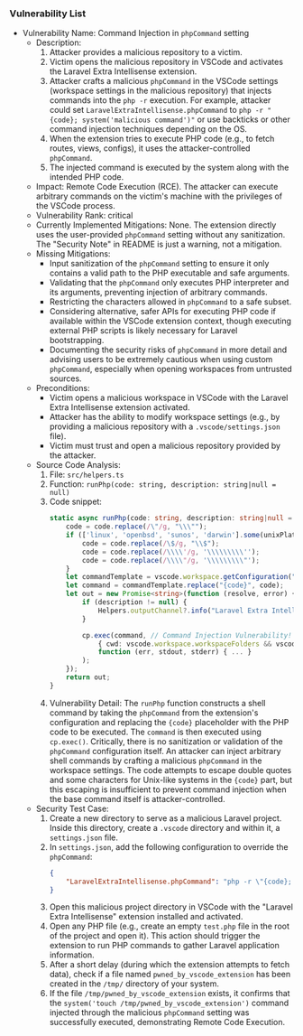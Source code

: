 ### Vulnerability List

* Vulnerability Name: Command Injection in `phpCommand` setting
  * Description:
    1. Attacker provides a malicious repository to a victim.
    2. Victim opens the malicious repository in VSCode and activates the Laravel Extra Intellisense extension.
    3. Attacker crafts a malicious `phpCommand` in the VSCode settings (workspace settings in the malicious repository) that injects commands into the `php -r` execution. For example, attacker could set `LaravelExtraIntellisense.phpCommand` to `php -r "{code}; system('malicious command')"` or use backticks or other command injection techniques depending on the OS.
    4. When the extension tries to execute PHP code (e.g., to fetch routes, views, configs), it uses the attacker-controlled `phpCommand`.
    5. The injected command is executed by the system along with the intended PHP code.
  * Impact:
    Remote Code Execution (RCE). The attacker can execute arbitrary commands on the victim's machine with the privileges of the VSCode process.
  * Vulnerability Rank: critical
  * Currently Implemented Mitigations:
    None. The extension directly uses the user-provided `phpCommand` setting without any sanitization. The "Security Note" in README is just a warning, not a mitigation.
  * Missing Mitigations:
    - Input sanitization of the `phpCommand` setting to ensure it only contains a valid path to the PHP executable and safe arguments.
    - Validating that the `phpCommand` only executes PHP interpreter and its arguments, preventing injection of arbitrary commands.
    - Restricting the characters allowed in `phpCommand` to a safe subset.
    - Considering alternative, safer APIs for executing PHP code if available within the VSCode extension context, though executing external PHP scripts is likely necessary for Laravel bootstrapping.
    - Documenting the security risks of `phpCommand` in more detail and advising users to be extremely cautious when using custom `phpCommand`, especially when opening workspaces from untrusted sources.
  * Preconditions:
    - Victim opens a malicious workspace in VSCode with the Laravel Extra Intellisense extension activated.
    - Attacker has the ability to modify workspace settings (e.g., by providing a malicious repository with a `.vscode/settings.json` file).
    - Victim must trust and open a malicious repository provided by the attacker.
  * Source Code Analysis:
    1. File: `src/helpers.ts`
    2. Function: `runPhp(code: string, description: string|null = null)`
    3. Code snippet:
       ```typescript
       static async runPhp(code: string, description: string|null = null) : Promise<string> {
           code = code.replace(/\"/g, "\\\"");
           if (['linux', 'openbsd', 'sunos', 'darwin'].some(unixPlatforms => os.platform().includes(unixPlatforms))) {
               code = code.replace(/\$/g, "\\$");
               code = code.replace(/\\\\'/g, '\\\\\\\\\'');
               code = code.replace(/\\\\"/g, '\\\\\\\\\"');
           }
           let commandTemplate = vscode.workspace.getConfiguration("LaravelExtraIntellisense").get<string>('phpCommand') ?? "php -r \"{code}\"";
           let command = commandTemplate.replace("{code}", code);
           let out = new Promise<string>(function (resolve, error) {
               if (description != null) {
                   Helpers.outputChannel?.info("Laravel Extra Intellisense command started: " + description);
               }

               cp.exec(command, // Command Injection Vulnerability!
                   { cwd: vscode.workspace.workspaceFolders && vscode.workspace.workspaceFolders.length > 0 ? vscode.workspace.workspaceFolders[0].uri.fsPath : undefined },
                   function (err, stdout, stderr) { ... }
               );
           });
           return out;
       }
       ```
    4. Vulnerability Detail: The `runPhp` function constructs a shell command by taking the `phpCommand` from the extension's configuration and replacing the `{code}` placeholder with the PHP code to be executed. The `command` is then executed using `cp.exec()`.  Critically, there is no sanitization or validation of the `phpCommand` configuration itself. An attacker can inject arbitrary shell commands by crafting a malicious `phpCommand` in the workspace settings. The code attempts to escape double quotes and some characters for Unix-like systems in the `{code}` part, but this escaping is insufficient to prevent command injection when the base command itself is attacker-controlled.
  * Security Test Case:
    1. Create a new directory to serve as a malicious Laravel project. Inside this directory, create a `.vscode` directory and within it, a `settings.json` file.
    2. In `settings.json`, add the following configuration to override the `phpCommand`:
       ```json
       {
           "LaravelExtraIntellisense.phpCommand": "php -r \"{code}; system('touch /tmp/pwned_by_vscode_extension')\""
       }
       ```
    3. Open this malicious project directory in VSCode with the "Laravel Extra Intellisense" extension installed and activated.
    4. Open any PHP file (e.g., create an empty `test.php` file in the root of the project and open it). This action should trigger the extension to run PHP commands to gather Laravel application information.
    5. After a short delay (during which the extension attempts to fetch data), check if a file named `pwned_by_vscode_extension` has been created in the `/tmp/` directory of your system.
    6. If the file `/tmp/pwned_by_vscode_extension` exists, it confirms that the `system('touch /tmp/pwned_by_vscode_extension')` command injected through the malicious `phpCommand` setting was successfully executed, demonstrating Remote Code Execution.
